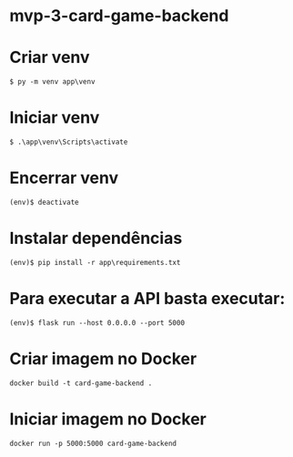 # mvp-3-card-game-backend

# Criar venv

```
$ py -m venv app\venv
```

# Iniciar venv

```
$ .\app\venv\Scripts\activate
```

# Encerrar venv

```
(env)$ deactivate
```

# Instalar dependências

```
(env)$ pip install -r app\requirements.txt
```

# Para executar a API basta executar:

```
(env)$ flask run --host 0.0.0.0 --port 5000
```

# Criar imagem no Docker

```
docker build -t card-game-backend .
```

# Iniciar imagem no Docker

```
docker run -p 5000:5000 card-game-backend
```
